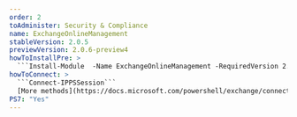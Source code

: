 ```yaml
---
order: 2
toAdminister: Security & Compliance
name: ExchangeOnlineManagement
stableVersion: 2.0.5
previewVersion: 2.0.6-preview4
howToInstallPre: >
  ```Install-Module  -Name ExchangeOnlineManagement -RequiredVersion 2.0.6-Preview3 -AllowPrerelease```
howToConnect: >
  ```Connect-IPPSSession```
  [More methods](https://docs.microsoft.com/powershell/exchange/connect-to-scc-powershell?view=exchange-ps)
PS7: "Yes"
---
```

